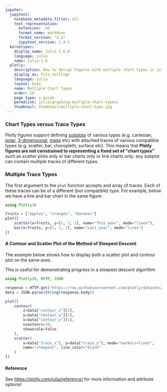 ```yaml
---
jupyter:
  jupytext:
    notebook_metadata_filter: all
    text_representation:
      extension: .md
      format_name: markdown
      format_version: "1.2"
      jupytext_version: 1.4.2
  kernelspec:
    display_name: Julia 1.6.0
    language: julia
    name: julia-1.6
  plotly:
    description: How to design figures with multiple chart types in julia.
    display_as: file_settings
    language: julia
    layout: base
    name: Multiple Chart Types
    order: 18
    page_type: u-guide
    permalink: julia/graphing-multiple-chart-types/
    thumbnail: thumbnail/multiple-chart-type.jpg
---
```


### Chart Types versus Trace Types

Plotly figures support defining [subplots](/julia/subplots/) of various types (e.g. cartesian, [polar](/julia/polar-chart/), [3-dimensional](/julia/3d-charts/), [maps](/julia/maps/) etc) with attached traces of various compatible types (e.g. scatter, bar, choropleth, surface etc). This means that **Plotly figures are not constrained to representing a fixed set of "chart types"** such as scatter plots only or bar charts only or line charts only: any subplot can contain multiple traces of different types.


### Multiple Trace Types

The first argument to the `plot` function accepts and array of traces. Each of these traces can be of a different (but compatible) type. For example, below we have a line and bar chart in the same figure:


```julia
using PlotlyJS

fruits = ["apples", "oranges", "bananas"]
plot([
    scatter(x=fruits, y=[1, 3, 2], name="This year", mode="lines"),
    bar(x=fruits, y=[2, 1, 3], name="Last year", mode="lines")
])
```

#### A Contour and Scatter Plot of the Method of Steepest Descent

The example below shows how to display both a scatter plot and contour plot on the same axes.

This is useful for demonstrating progress in a steepest descent algorithm

```julia
using PlotlyJS, HTTP, JSON

response = HTTP.get("https://raw.githubusercontent.com/plotly/datasets/master/steepest.json")
data = JSON.parse(String(response.body))

plot([
    contour(
        z=data["contour_z"][1],
        y=data["contour_y"][1],
        x=data["contour_x"][1],
        ncontours=30,
        showscale=false
    ),
    scatter(
        x=data["trace_x"], y=data["trace_y"], mode="markers+lines",
        name="steepest", line_color="black"
    )
])
```

#### Reference

See https://plotly.com/julia/reference/ for more information and attribute options!
